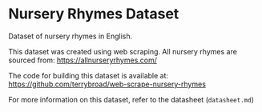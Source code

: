# Nursery Rhymes Dataset

Dataset of nursery rhymes in English.

This dataset was created using web scraping. All nursery rhymes are sourced from: https://allnurseryrhymes.com/


The code for building this dataset is available at: https://github.com/terrybroad/web-scrape-nursery-rhymes

For more information on this dataset, refer to the datasheet (`datasheet.md`)



